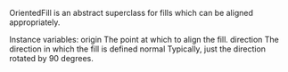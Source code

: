 OrientedFill is an abstract superclass for fills which can be aligned appropriately.

Instance variables:
	origin	<Point>	The point at which to align the fill.
	direction <Point>	The direction in which the fill is defined
	normal	<Point>	Typically, just the direction rotated by 90 degrees.